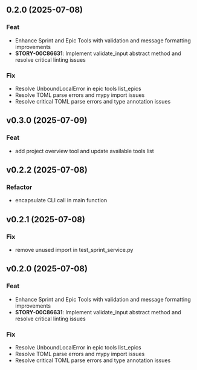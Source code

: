 ## 0.2.0 (2025-07-08)

### Feat

- Enhance Sprint and Epic Tools with validation and message formatting improvements
- **STORY-00C86631**: Implement validate_input abstract method and resolve critical linting issues

### Fix

- Resolve UnboundLocalError in epic tools list_epics
- Resolve TOML parse errors and mypy import issues
- Resolve critical TOML parse errors and type annotation issues

## v0.3.0 (2025-07-09)

### Feat

- add project overview tool and update available tools list

## v0.2.2 (2025-07-08)

### Refactor

- encapsulate CLI call in main function

## v0.2.1 (2025-07-08)

### Fix

- remove unused import in test_sprint_service.py

## v0.2.0 (2025-07-08)

### Feat

- Enhance Sprint and Epic Tools with validation and message formatting improvements
- **STORY-00C86631**: Implement validate_input abstract method and resolve critical linting issues

### Fix

- Resolve UnboundLocalError in epic tools list_epics
- Resolve TOML parse errors and mypy import issues
- Resolve critical TOML parse errors and type annotation issues
